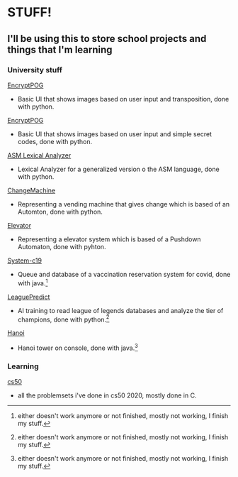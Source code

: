 # STUFF!
## I'll be using this to store school projects and things that I'm learning

### University stuff

[EncryptPOG](https://github.com/UnsignedV0id/Stuff/tree/master/EncryptMathPOG)
- Basic UI that shows images based on user input and transposition, done with python.

[EncryptPOG](https://github.com/UnsignedV0id/Stuff/tree/master/EncryptPOG)
- Basic UI that shows images based on user input and simple secret codes, done with python.

[ASM Lexical Analyzer](https://github.com/UnsignedV0id/Stuff/tree/master/ASM%20Lexical%20Analyzer)
- Lexical Analyzer for a generalized version o the ASM language, done with python.

[ChangeMachine](https://github.com/UnsignedV0id/Stuff/tree/master/ChangeMachine)
- Representing a vending machine that gives change which is based of an Automton, done with python.

[Elevator](https://github.com/UnsignedV0id/Stuff/tree/master/Elevator)
- Representing a elevator system which is based of a Pushdown Automaton, done with pyhton.

[System-c19](https://github.com/UnsignedV0id/Stuff/tree/master/System-c19)
- Queue and database of a vaccination reservation system for covid, done with java.[^deprecated]

[LeaguePredict](https://github.com/UnsignedV0id/Stuff/tree/master/LeaguePredict)
- AI training to read league of legends databases and analyze the tier of champions, done with python.[^deprecated]

[Hanoi](https://github.com/UnsignedV0id/Stuff/tree/master/Hanoi)
- Hanoi tower on console, done with java.[^deprecated]

### Learning

[cs50](https://github.com/UnsignedV0id/Stuff/tree/master/cs50)
- all the problemsets i've done in cs50 2020, mostly done in C.

[^deprecated]:
    either doesn't work anymore or not finished, mostly not working, I finish my stuff.
